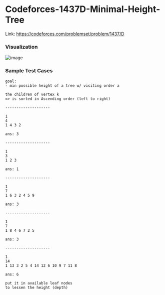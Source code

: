 # Codeforces-1437D-Minimal-Height-Tree
Link: https://codeforces.com/problemset/problem/1437/D
### Visualization
![image](https://github.com/mgalang229/Codeforces-1437D-Minimal-Height-Tree/assets/51401355/9e3ece01-aeba-40fe-a829-bcd3b5ea23ae)
### Sample Test Cases
```
goal:
- min possible height of a tree w/ visiting order a

the children of vertex k
=> is sorted in Ascending order (left to right)

--------------------

1
4
1 4 3 2

ans: 3

--------------------

1
3
1 2 3

ans: 1

--------------------

1
7
1 6 3 2 4 5 9

ans: 3

--------------------

1
7
1 8 4 6 7 2 5

ans: 3

--------------------

1
14
1 13 3 2 5 4 14 12 6 10 9 7 11 8

ans: 6

put it in available leaf nodes
to lessen the height (depth)
```
